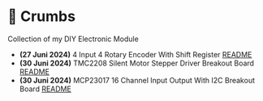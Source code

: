 # 🍪 Crumbs
 Collection of my DIY Electronic Module

- **(27 Juni 2024)** 4 Input 4 Rotary Encoder With Shift Register [README](./rotaryEncoderWith595/README.md)
- **(30 Juni 2024)** TMC2208 Silent Motor Stepper Driver Breakout Board [README](./crumbs2208/README.md)
- **(30 Juni 2024)** MCP23017 16 Channel Input Output With I2C Breakout Board [README](./crumbs23017/README.md)

